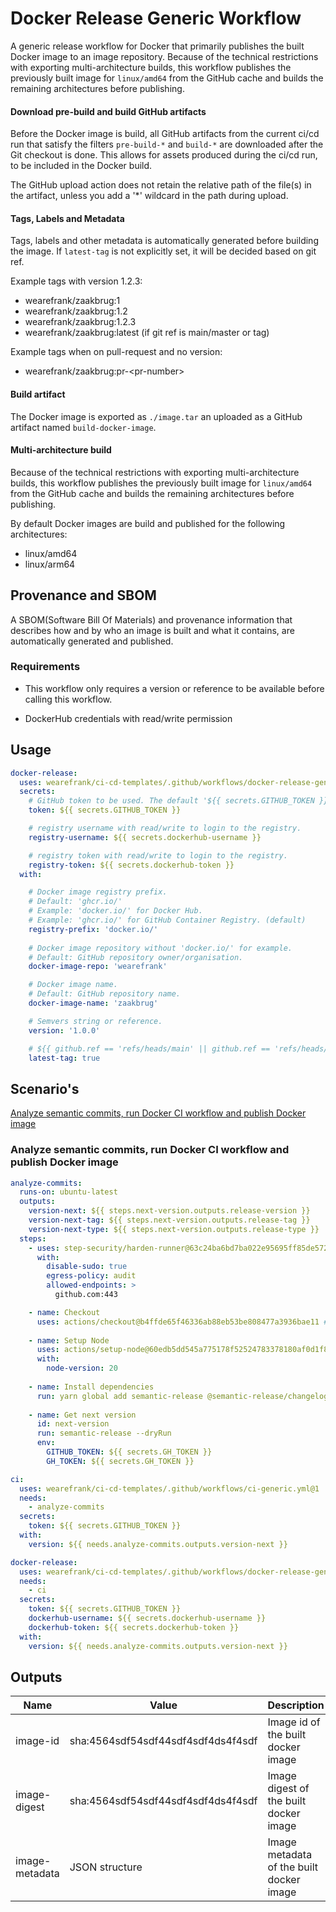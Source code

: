 # Docker Release Generic Workflow
A generic release workflow for Docker that primarily publishes the built Docker image to an image repository. Because of the technical restrictions with exporting multi-architecture builds, this workflow publishes the previously built image for `linux/amd64` from the GitHub cache and builds the remaining architectures before publishing.

#### Download pre-build and build GitHub artifacts
Before the Docker image is build, all GitHub artifacts from the current ci/cd run that satisfy the filters `pre-build-*` and `build-*` are downloaded after the Git checkout is done. This allows for assets produced during the ci/cd run, to be included in the Docker build.

The GitHub upload action does not retain the relative path of the file(s) in the artifact, unless you add a '*' wildcard in the path during upload. 

#### Tags, Labels and Metadata
Tags, labels and other metadata is automatically generated before building the image. If `latest-tag` is not explicitly set, it will be decided based on git ref.

Example tags with version 1.2.3:
- wearefrank/zaakbrug:1
- wearefrank/zaakbrug:1.2
- wearefrank/zaakbrug:1.2.3
- wearefrank/zaakbrug:latest (if git ref is main/master or tag)

Example tags when on pull-request and no version:
- wearefrank/zaakbrug:pr-\<pr-number\>

#### Build artifact
The Docker image is exported as `./image.tar` an uploaded as a GitHub artifact named `build-docker-image`.

#### Multi-architecture build
Because of the technical restrictions with exporting multi-architecture builds, this workflow publishes the previously built image for `linux/amd64` from the GitHub cache and builds the remaining architectures before publishing.

By default Docker images are build and published for the following architectures:
- linux/amd64
- linux/arm64

## Provenance and SBOM
A SBOM(Software Bill Of Materials) and provenance information that describes how and by who an image is built and what it contains, are automatically generated and published.

### Requirements
- This workflow only requires a version or reference to be available before calling this workflow.

- DockerHub credentials with read/write permission

## Usage
``` yaml
docker-release:
  uses: wearefrank/ci-cd-templates/.github/workflows/docker-release-generic.yml@1
  secrets:
    # GitHub token to be used. The default '${{ secrets.GITHUB_TOKEN }}' or '${{ secrets.GH_TOKEN }}' is enough.
    token: ${{ secrets.GITHUB_TOKEN }}

    # registry username with read/write to login to the registry.
    registry-username: ${{ secrets.dockerhub-username }}

    # registry token with read/write to login to the registry.
    registry-token: ${{ secrets.dockerhub-token }}
  with:

    # Docker image registry prefix.
    # Default: 'ghcr.io/'
    # Example: 'docker.io/' for Docker Hub.
    # Example: 'ghcr.io/' for GitHub Container Registry. (default)
    registry-prefix: 'docker.io/'
    
    # Docker image repository without 'docker.io/' for example.
    # Default: GitHub repository owner/organisation.
    docker-image-repo: 'wearefrank'

    # Docker image name.
    # Default: GitHub repository name.
    docker-image-name: 'zaakbrug'

    # Semvers string or reference.
    version: '1.0.0'

    # ${{ github.ref == 'refs/heads/main' || github.ref == 'refs/heads/master' || startsWith(github.ref, 'refs/tags/') }}
    latest-tag: true
```

## Scenario's
 [Analyze semantic commits, run Docker CI workflow and publish Docker image](#analyze-semantic-commits-run-docker-ci-workflow-and-publish-docker-image)

### Analyze semantic commits, run Docker CI workflow and publish Docker image
``` yaml
analyze-commits:
  runs-on: ubuntu-latest
  outputs:
    version-next: ${{ steps.next-version.outputs.release-version }}
    version-next-tag: ${{ steps.next-version.outputs.release-tag }}
    version-next-type: ${{ steps.next-version.outputs.release-type }}
  steps:
    - uses: step-security/harden-runner@63c24ba6bd7ba022e95695ff85de572c04a18142 # v2.7.0
      with:
        disable-sudo: true
        egress-policy: audit
        allowed-endpoints: >
          github.com:443

    - name: Checkout
      uses: actions/checkout@b4ffde65f46336ab88eb53be808477a3936bae11 #4.1.1
    
    - name: Setup Node
      uses: actions/setup-node@60edb5dd545a775178f52524783378180af0d1f8 #4.0.2
      with:
        node-version: 20
    
    - name: Install dependencies
      run: yarn global add semantic-release @semantic-release/changelog @semantic-release/git @semantic-release/github @semantic-release/exec @semantic-release/release-notes-generator @semantic-release/commit-analyzer conventional-changelog-conventionalcommits
    
    - name: Get next version
      id: next-version
      run: semantic-release --dryRun
      env:
        GITHUB_TOKEN: ${{ secrets.GH_TOKEN }}
        GH_TOKEN: ${{ secrets.GH_TOKEN }}

ci:
  uses: wearefrank/ci-cd-templates/.github/workflows/ci-generic.yml@1
  needs:
    - analyze-commits
  secrets:
    token: ${{ secrets.GITHUB_TOKEN }}
  with:
    version: ${{ needs.analyze-commits.outputs.version-next }}

docker-release:
  uses: wearefrank/ci-cd-templates/.github/workflows/docker-release-generic.yml@1
  needs: 
    - ci
  secrets:
    token: ${{ secrets.GITHUB_TOKEN }}
    dockerhub-username: ${{ secrets.dockerhub-username }}
    dockerhub-token: ${{ secrets.dockerhub-token }}
  with:
    version: ${{ needs.analyze-commits.outputs.version-next }}
```

## Outputs
| Name | Value | Description |
|------|----------|----------------------------------|
| image-id | sha:4564sdf54sdf44sdf4sdf4ds4f4sdf | Image id of the built docker image |
| image-digest | sha:4564sdf54sdf44sdf4sdf4ds4f4sdf | Image digest of the built docker image |
| image-metadata | JSON structure | Image metadata of the built docker image |